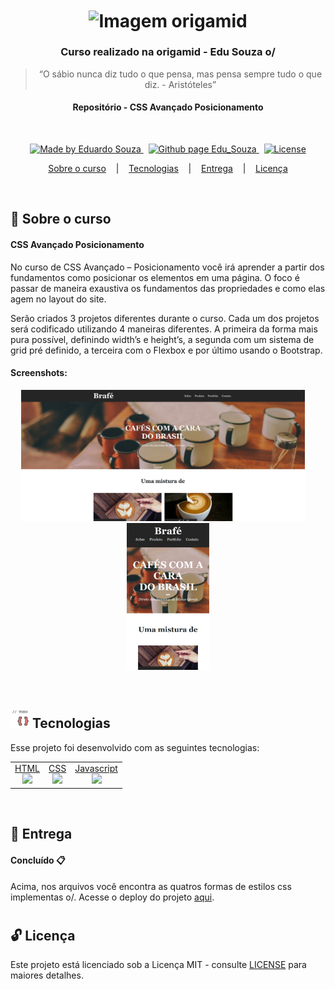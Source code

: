 <h1 align="center">
  <img align="center" alt="Imagem origamid" src="https://www.origamid.com/projetos/og-origamid.png" width="400px" />
</h1>

<h3 align="center">
  Curso realizado na origamid - Edu Souza o/
</h3>

<blockquote align="center">“O sábio nunca diz tudo o que pensa, mas pensa sempre tudo o que diz.
- Aristóteles”</blockquote>

<h4 align="center">
  Repositório - CSS Avançado Posicionamento
</h4>

<br/>

<p align="center">
  <a href="https://github.com/EduSouza-programmer"    target="_blank">
    <img alt="Made by Eduardo Souza" src="https://img.shields.io/badge/made%20by-Edu%20Souza-%23F8952D">
  </a>&nbsp;
  <a href="https://edusouza-programmer.github.io/" target="_blank">
    <img alt="Github page Edu_Souza " src="https://img.shields.io/badge/Github%20page-Edu_Souza-orange">
  </a>&nbsp;
  <a href="LICENSE" >
    <img alt="License" src="https://img.shields.io/badge/license-MIT-%23F8952D">
  </a>
</p>

<p align="center">
  <a href="#rocket-Sobre-o-curso">Sobre o curso</a>&nbsp; &nbsp; |&nbsp; &nbsp; 
  <a href="#-Tecnologias">Tecnologias</a>&nbsp; &nbsp; |&nbsp; &nbsp; 
  <a href="#postbox-Entrega">Entrega</a>&nbsp; &nbsp; |&nbsp; &nbsp; 
  <a href="#unlock-Licença">Licença</a>
</p>

<br/>

## :rocket: Sobre o curso

#### CSS Avançado Posicionamento

No curso de CSS Avançado – Posicionamento você irá aprender a partir dos fundamentos como posicionar os elementos em uma página. O foco é passar de maneira exaustiva os fundamentos das propriedades e como elas agem no layout do site.

Serão criados 3 projetos diferentes durante o curso. Cada um dos projetos será codificado utilizando 4 maneiras diferentes. A primeira da forma mais pura possível, definindo width’s e height’s, a segunda com um sistema de grid pré definido, a terceira com o Flexbox e por último usando o Bootstrap.

#### Screenshots:

<p align=center >
  <img height="210px"  src="./img/home-desktop.png"> &nbsp; &nbsp; 
  <img height="235px" src="./img/mobile.png">
</p>

<br/>

## <img height="30" src="https://raw.githubusercontent.com/EduSouza-programmer/EduSouza-programmer/main/assets/stubparrot.gif"> Tecnologias

Esse projeto foi desenvolvido com as seguintes tecnologias:

<table >
  <tr>
    <td align=center><a href="https://developer.mozilla.org/pt-BR/docs/Web/HTML"><div>HTML</div><img src="https://img.icons8.com/color/96/000000/html-5--v1.png" height="40px" /></a></td>
      <td align=center><a href="https://developer.mozilla.org/pt-BR/docs/Web/CSS"><div>CSS</div><img src="https://img.icons8.com/color/96/000000/css3.png" height="40px" /></a> </td>
        <td align=center><a href="https://developer.mozilla.org/pt-BR/docs/Web/JavaScript"><div>Javascript</div><img src="https://img.icons8.com/color/96/000000/javascript--v1.png" height="40px" /></a></td>
  </tr>
</table>

<br/>

## :postbox: Entrega

#### Concluído :clipboard:

Acima, nos arquivos você encontra as quatros formas de estilos css implementas o/.
Acesse o deploy do projeto [aqui](https://edusouza-programmer.github.io/css_avancado-origamid/).

# 
## :unlock: Licença

Este projeto está licenciado sob a Licença MIT - consulte [LICENSE](https://opensource.org/licenses/MIT) para maiores detalhes.
